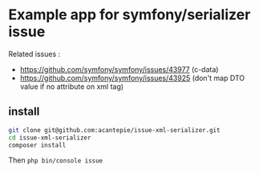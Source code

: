 # Example app for symfony/serializer issue

Related issues :
- https://github.com/symfony/symfony/issues/43977 (c-data)
- https://github.com/symfony/symfony/issues/43925 (don't map DTO value if no attribute on xml tag)

## install
```bash
git clone git@github.com:acantepie/issue-xml-serializer.git
cd issue-xml-serializer
composer install
```

Then `php bin/console issue`
